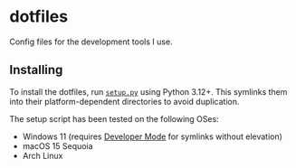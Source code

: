 # dotfiles

Config files for the development tools I use.

## Installing

To install the dotfiles, run [`setup.py`] using Python 3.12+. This symlinks them into their platform-dependent directories to avoid duplication.

The setup script has been tested on the following OSes:
- Windows 11 (requires [Developer Mode] for symlinks without elevation)
- macOS 15 Sequoia
- Arch Linux

[`setup.py`]: (setup.py)
[Developer Mode]: https://learn.microsoft.com/en-us/windows/apps/get-started/enable-your-device-for-development
